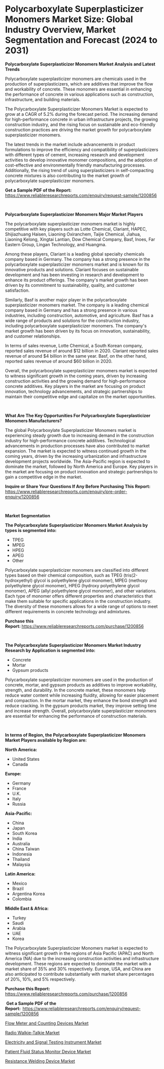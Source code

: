 <p><h1>Polycarboxylate Superplasticizer Monomers Market Size: Global Industry Overview, Market Segmentation and Forecast (2024 to 2031)</h1></p><p><strong>Polycarboxylate Superplasticizer Monomers Market Analysis and Latest Trends</strong></p>
<p><p>Polycarboxylate superplasticizer monomers are chemicals used in the production of superplasticizers, which are additives that improve the flow and workability of concrete. These monomers are essential in enhancing the performance of concrete in various applications such as construction, infrastructure, and building materials.</p><p>The Polycarboxylate Superplasticizer Monomers Market is expected to grow at a CAGR of 5.2% during the forecast period. The increasing demand for high-performance concrete in urban infrastructure projects, the growing construction industry, and the rising focus on sustainable and eco-friendly construction practices are driving the market growth for polycarboxylate superplasticizer monomers.</p><p>The latest trends in the market include advancements in product formulations to improve the efficiency and compatibility of superplasticizers with different types of cement, increasing research and development activities to develop innovative monomer compositions, and the adoption of cost-effective and environmentally friendly manufacturing processes. Additionally, the rising trend of using superplasticizers in self-compacting concrete mixtures is also contributing to the market growth of polycarboxylate superplasticizer monomers.</p></p>
<p><strong>Get a Sample PDF of the Report:&nbsp;</strong> <a href="https://www.reliableresearchreports.com/enquiry/request-sample/1200856">https://www.reliableresearchreports.com/enquiry/request-sample/1200856</a></p>
<p>&nbsp;</p>
<p><strong>Polycarboxylate Superplasticizer Monomers Major Market Players</strong></p>
<p><p>The polycarboxylate superplasticizer monomers market is highly competitive with key players such as Lotte Chemical, Clariant, HAPEC, Shijiazhuang Haisen, Liaoning Oxiranchem, Taijie Chemical, Jiahua, Liaoning Kelong, Xingtai Lantian, Dow Chemical Company, Basf, Inoes, Far Eastern Group, Lingan Technology, and Huangma.</p><p>Among these players, Clariant is a leading global specialty chemicals company based in Germany. The company has a strong presence in the polycarboxylate superplasticizer monomers market and is known for its innovative products and solutions. Clariant focuses on sustainable development and has been investing in research and development to enhance its product offerings. The company's market growth has been driven by its commitment to sustainability, quality, and customer satisfaction.</p><p>Similarly, Basf is another major player in the polycarboxylate superplasticizer monomers market. The company is a leading chemical company based in Germany and has a strong presence in various industries, including construction, automotive, and agriculture. Basf has a wide range of products and solutions for the construction industry, including polycarboxylate superplasticizer monomers. The company's market growth has been driven by its focus on innovation, sustainability, and customer relationships.</p><p>In terms of sales revenue, Lotte Chemical, a South Korean company, reported sales revenue of around $12 billion in 2020. Clariant reported sales revenue of around $4 billion in the same year. Basf, on the other hand, reported sales revenue of around $60 billion in 2020.</p><p>Overall, the polycarboxylate superplasticizer monomers market is expected to witness significant growth in the coming years, driven by increasing construction activities and the growing demand for high-performance concrete additives. Key players in the market are focusing on product innovation, technology advancements, and strategic partnerships to maintain their competitive edge and capitalize on the market opportunities.</p></p>
<p>&nbsp;</p>
<p><strong>What Are The Key Opportunities For Polycarboxylate Superplasticizer Monomers Manufacturers?</strong></p>
<p><p>The global Polycarboxylate Superplasticizer Monomers market is experiencing steady growth due to increasing demand in the construction industry for high-performance concrete additives. Technological advancements in production processes have also contributed to market expansion. The market is expected to witness continued growth in the coming years, driven by the increasing urbanization and infrastructure development projects worldwide. The Asia-Pacific region is expected to dominate the market, followed by North America and Europe. Key players in the market are focusing on product innovation and strategic partnerships to gain a competitive edge in the market.</p></p>
<p><strong>Inquire or Share Your Questions If Any Before Purchasing This Report:</strong> <a href="https://www.reliableresearchreports.com/enquiry/pre-order-enquiry/1200856">https://www.reliableresearchreports.com/enquiry/pre-order-enquiry/1200856</a></p>
<p>&nbsp;</p>
<p><strong>Market Segmentation</strong></p>
<p><strong>The Polycarboxylate Superplasticizer Monomers Market Analysis by types is segmented into:</strong></p>
<p><ul><li>TPEG</li><li>MPEG</li><li>HPEG</li><li>APEG</li><li>Other</li></ul></p>
<p><p>Polycarboxylate superplasticizer monomers are classified into different types based on their chemical composition, such as TPEG (tris(2-hydroxyethyl) glycol is polyethylene glycol monomer), MPEG (methoxy polyethylene glycol monomer), HPEG (hydroxy polyethylene glycol monomer), APEG (allyl polyethylene glycol monomer), and other variations. Each type of monomer offers different properties and characteristics that make them suitable for specific applications in the construction industry. The diversity of these monomers allows for a wide range of options to meet different requirements in concrete technology and admixtures.</p></p>
<p><strong>Purchase this Report:&nbsp;</strong><a href="https://www.reliableresearchreports.com/purchase/1200856">https://www.reliableresearchreports.com/purchase/1200856</a></p>
<p>&nbsp;</p>
<p><strong>The Polycarboxylate Superplasticizer Monomers Market Industry Research by Application is segmented into:</strong></p>
<p><ul><li>Concrete</li><li>Mortar</li><li>Gypsum products</li></ul></p>
<p><p>Polycarboxylate superplasticizer monomers are used in the production of concrete, mortar, and gypsum products as additives to improve workability, strength, and durability. In the concrete market, these monomers help reduce water content while increasing fluidity, allowing for easier placement and compaction. In the mortar market, they enhance the bond strength and reduce cracking. In the gypsum products market, they improve setting time and increase strength. Overall, polycarboxylate superplasticizer monomers are essential for enhancing the performance of construction materials.</p></p>
<p>&nbsp;</p>
<p><strong>In terms of Region, the Polycarboxylate Superplasticizer Monomers Market Players available by Region are:</strong></p>
<p>
    <p> <strong> North America: </strong>
        <ul>
            <li>United States</li>
            <li>Canada</li>
        </ul>
        </p> 
    <p> <strong> Europe: </strong>
        <ul>
            <li>Germany</li>
            <li>France</li>
            <li>U.K.</li>
            <li>Italy</li>
            <li>Russia</li>
        </ul>
        </p> 
    <p> <strong> Asia-Pacific: </strong>
        <ul>
            <li>China</li>
            <li>Japan</li>
            <li>South Korea</li>
            <li>India</li>
            <li>Australia</li>
            <li>China Taiwan</li>
            <li>Indonesia</li>
            <li>Thailand</li>
            <li>Malaysia</li>
        </ul>
        </p> 
    <p> <strong> Latin America: </strong>
        <ul>
            <li>Mexico</li>
            <li>Brazil</li>
            <li>Argentina Korea</li>
            <li>Colombia</li>
        </ul>
        </p> 
    <p> <strong> Middle East & Africa: </strong>
        <ul>
            <li>Turkey</li>
            <li>Saudi</li>
            <li>Arabia</li>
            <li>UAE</li>
            <li>Korea</li>
        </ul>
    </p>
    </p>
<p><p>The Polycarboxylate Superplasticizer Monomers market is expected to witness significant growth in the regions of Asia Pacific (APAC) and North America (NA) due to the increasing construction activities and infrastructure development. These regions are expected to dominate the market with a market share of 35% and 30% respectively. Europe, USA, and China are also anticipated to contribute substantially with market share percentages of 20%, 10%, and 5% respectively.</p></p>
<p><strong>Purchase this Report: </strong><a href="https://www.reliableresearchreports.com/purchase/1200856">https://www.reliableresearchreports.com/purchase/1200856</a></p>
<p>&nbsp;<strong>Get a Sample PDF of the Report:&nbsp;&nbsp;</strong><a href="https://www.reliableresearchreports.com/enquiry/request-sample/1200856">https://www.reliableresearchreports.com/enquiry/request-sample/1200856</a></p>
<p><strong></strong></p>
<p><p><a href="https://medium.com/@earlernser/flow-meter-and-counting-devices-market-research-report-its-history-and-forecast-2024-to-2031-d0d75ed08320">Flow Meter and Counting Devices Market</a></p><p><a href="https://medium.com/@earlernser/radio-walkie-talkie-market-analysis-and-sze-forecasted-for-period-from-2024-to-2031-c5a79ea32b99">Radio Walkie-Talkie Market</a></p><p><a href="https://medium.com/@earlernser/electricity-and-signal-testing-instrument-market-report-reveals-the-latest-trends-and-growth-12c4a80c6030">Electricity and Signal Testing Instrument Market</a></p><p><a href="https://github.com/danielneavesallisons03mba/Market-Research-Report-List-1/blob/main/patient-fluid-status-monitor-device-market.md">Patient Fluid Status Monitor Device Market</a></p><p><a href="https://medium.com/@earlernser/resistance-welding-device-market-outlook-industry-overview-and-forecast-2024-to-2031-4ea7f5cc3068">Resistance Welding Device Market</a></p></p>